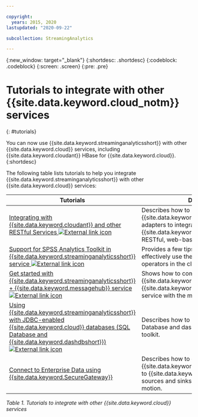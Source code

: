 ```yaml
---

copyright:
  years: 2015, 2020
lastupdated: "2020-09-22"

subcollection: StreamingAnalytics

---
```


<!-- Attribute definitions -->
{:new_window: target="_blank"}
{:shortdesc: .shortdesc}
{:codeblock: .codeblock}
{:screen: .screen}
{:pre: .pre}

# Tutorials to integrate with other {{site.data.keyword.cloud_notm}} services
{: #tutorials}


You can now use {{site.data.keyword.streaminganalyticsshort}} with other {{site.data.keyword.cloud}} services, including {{site.data.keyword.cloudant}} HBase for {{site.data.keyword.cloud}}.
{:shortdesc}

The following table lists tutorials to help you integrate {{site.data.keyword.streaminganalyticsshort}} with other {{site.data.keyword.cloud}} services:


| Tutorials | Description   |
|----------|--------|
| [Integrating with {{site.data.keyword.cloudant}} and other RESTful Services ![External link icon](../../icons/launch-glyph.svg "External link icon")](/docs/StreamingAnalytics?topic=StreamingAnalytics-integrating_cloudant) | Describes how to use {{site.data.keyword.streamsshort}} HTTP adapters to integrate SPL applications to {{site.data.keyword.cloudant}} and other RESTful, web-based services. |
| [Support for SPSS Analytics Toolkit in {{site.data.keyword.streaminganalyticsshort}} service ![External link icon](../../icons/launch-glyph.svg "External link icon")](http://ibmstreams.github.io/streamsx.documentation/docs/spss/spss-analytics-cloud/) | Provides a few tips that are required to effectively use the SPSS Analytics Toolkit operators in the cloud environment. |
| [Get started with {{site.data.keyword.streaminganalyticsshort}} + {{site.data.keyword.messagehub}} service ![External link icon](../../icons/launch-glyph.svg "External link icon")](https://www.ibm.com/cloud/blog/get-started-streaming-analytics-message-hub) |  Shows how to communicate with {{site.data.keyword.messagehub}} from the {{site.data.keyword.streaminganalyticsshort}} service with the messaging toolkit. |
| [Using {{site.data.keyword.streaminganalyticsshort}} with JDBC-enabled {{site.data.keyword.cloud}} databases (SQL Database and {{site.data.keyword.dashdbshort}}) ![External link icon](../../icons/launch-glyph.svg "External link icon")](https://www.ibm.com/blogs/cloud-archive/2016/01/streaming-analytics-with-jdbc-enabled-databases/)	| Describes how to integrate with SQL Database and dashDB with the streamsx.jdbc toolkit.	|
| [Connect to Enterprise Data using {{site.data.keyword.SecureGateway}}](/docs/StreamingAnalytics?topic=StreamingAnalytics-connect_secure_gateway) | Describes how to connect a {{site.data.keyword.SecureGateway}} tunnel to {{site.data.keyword.streamsshort}} sources and sinks to enterprise data in-motion.	|

*Table 1. Tutorials to integrate with other {{site.data.keyword.cloud}} services*
